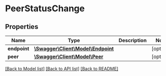 # PeerStatusChange

## Properties
Name | Type | Description | Notes
------------ | ------------- | ------------- | -------------
**endpoint** | [**\Swagger\Client\Model\Endpoint**](Endpoint.md) |  | [optional] 
**peer** | [**\Swagger\Client\Model\Peer**](Peer.md) |  | [optional] 

[[Back to Model list]](../README.md#documentation-for-models) [[Back to API list]](../README.md#documentation-for-api-endpoints) [[Back to README]](../README.md)


